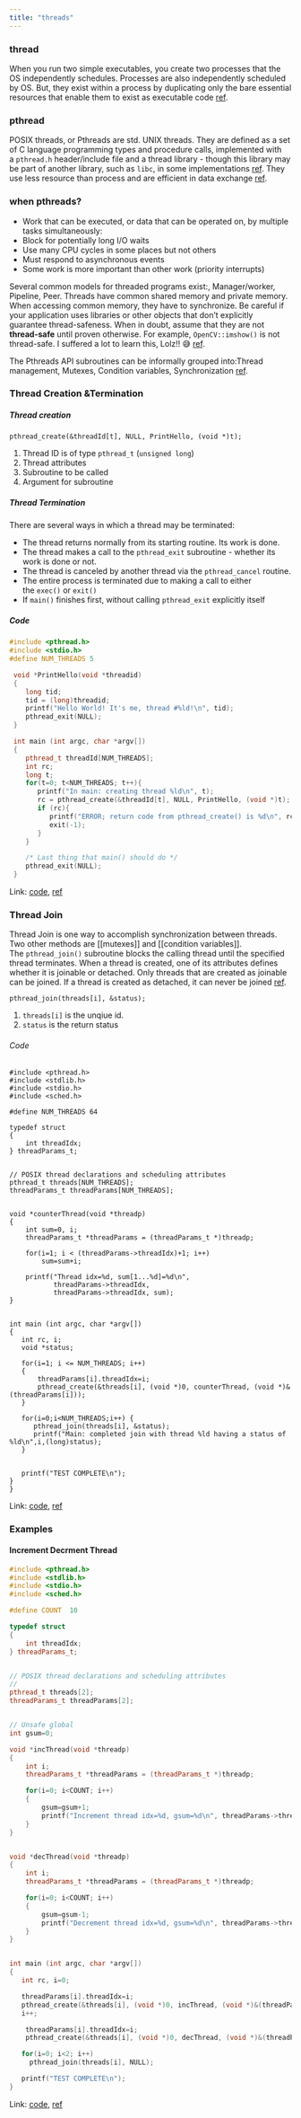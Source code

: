 ```yaml
---
title: "threads"
---
```


### thread
When you run two simple executables, you create two processes that the OS independently schedules. Processes are also independently scheduled by OS. But,  they exist within a process by duplicating only the bare essential resources that enable them to exist as executable code [ref](https://hpc-tutorials.llnl.gov/posix/what_is_a_thread/).

### pthread
POSIX threads, or Pthreads are std. UNIX threads. They are defined as a set of C language programming types and procedure calls, implemented with a `pthread.h` header/include file and a thread library - though this library may be part of another library, such as `libc`, in some implementations [ref](https://hpc-tutorials.llnl.gov/posix/what_are_pthreads/). They use less resource than process and  are efficient in data exchange [ref](https://hpc-tutorials.llnl.gov/posix/why_pthreads/).


### when pthreads?
-   Work that can be executed, or data that can be operated on, by multiple tasks simultaneously:
-   Block for potentially long I/O waits
-   Use many CPU cycles in some places but not others
-   Must respond to asynchronous events
-   Some work is more important than other work (priority interrupts)

Several common models for threaded programs exist:, Manager/worker, Pipeline, Peer. Threads have common shared memory and private memory. When accessing common memory, they have to synchronize. Be careful if your application uses libraries or other objects that don’t explicitly guarantee thread-safeness. When in doubt, assume that they are not **thread-safe** until proven otherwise. For example, `OpenCV::imshow()` is not thread-safe. I suffered a lot to learn this, Lolz!! 😅 [ref](https://hpc-tutorials.llnl.gov/posix/designing_threaded_programs/).


The Pthreads API subroutines can be informally grouped into:Thread management, Mutexes, Condition variables, Synchronization [ref](https://hpc-tutorials.llnl.gov/posix/pthreads_api/).


### Thread Creation &Termination
##### Thread creation

`pthread_create(&threadId[t], NULL, PrintHello, (void *)t);`

1. Thread ID is of type `pthread_t` (`unsigned long`) 
2. Thread attributes
3. Subroutine to be called
4. Argument for subroutine

##### Thread Termination

There are several ways in which a thread may be terminated:

-   The thread returns normally from its starting routine. Its work is done.
-   The thread makes a call to the `pthread_exit` subroutine - whether its work is done or not.
-   The thread is canceled by another thread via the `pthread_cancel` routine.
-   The entire process is terminated due to making a call to either the `exec()` or `exit()`
-   If `main()` finishes first, without calling `pthread_exit` explicitly itself

##### Code
```C++ HL:"10,20,28"
#include <pthread.h>
#include <stdio.h>
#define NUM_THREADS 5

 void *PrintHello(void *threadid)
 {
    long tid;
    tid = (long)threadid;
    printf("Hello World! It's me, thread #%ld!\n", tid);
    pthread_exit(NULL);
 }

 int main (int argc, char *argv[])
 {
    pthread_t threadId[NUM_THREADS];
    int rc;
    long t;
    for(t=0; t<NUM_THREADS; t++){
       printf("In main: creating thread %ld\n", t);
       rc = pthread_create(&threadId[t], NULL, PrintHello, (void *)t);
       if (rc){
          printf("ERROR; return code from pthread_create() is %d\n", rc);
          exit(-1);
       }
    }

    /* Last thing that main() should do */
    pthread_exit(NULL);
 }
```

Link: [code](https://github.com/ajaygunalan/notes/tree/hugo/content/code/threadCreateTerminate), [ref](https://hpc-tutorials.llnl.gov/posix/creating_and_terminating/)

### Thread Join

Thread Join is one way to accomplish synchronization between threads. Two other methods are  [[mutexes]] and [[condition variables]]. The `pthread_join()` subroutine blocks the calling thread until the specified thread terminates. When a thread is created, one of its attributes defines whether it is joinable or detached. Only threads that are created as joinable can be joined. If a thread is created as detached, it can never be joined [ref](https://hpc-tutorials.llnl.gov/posix/joining_and_detaching/).

`pthread_join(threads[i], &status);` 
1. `threads[i]` is the unqiue id.
2. `status` is the return status

###### Code
```C++, HL:"45"
#include <pthread.h>
#include <stdlib.h>
#include <stdio.h>
#include <sched.h>

#define NUM_THREADS 64

typedef struct
{
    int threadIdx;
} threadParams_t;


// POSIX thread declarations and scheduling attributes
pthread_t threads[NUM_THREADS];
threadParams_t threadParams[NUM_THREADS];


void *counterThread(void *threadp)
{
    int sum=0, i;
    threadParams_t *threadParams = (threadParams_t *)threadp;

    for(i=1; i < (threadParams->threadIdx)+1; i++)
        sum=sum+i;
 
    printf("Thread idx=%d, sum[1...%d]=%d\n", 
           threadParams->threadIdx,
           threadParams->threadIdx, sum);
}


int main (int argc, char *argv[])
{
   int rc, i;
   void *status;

   for(i=1; i <= NUM_THREADS; i++)
   {
       threadParams[i].threadIdx=i;
       pthread_create(&threads[i], (void *)0, counterThread, (void *)&(threadParams[i]));
   }

   for(i=0;i<NUM_THREADS;i++) {
      pthread_join(threads[i], &status);
      printf("Main: completed join with thread %ld having a status of %ld\n",i,(long)status);  
   }


   printf("TEST COMPLETE\n");
}
}
```

Link: [code](https://github.com/ajaygunalan/notes/tree/hugo/content/code/joinThread), [ref](https://www.coursera.org/learn/real-time-embedded-systems-concepts-practices/resources/EVDh5)




























### Examples
#### Increment Decrment Thread
```C++
#include <pthread.h>
#include <stdlib.h>
#include <stdio.h>
#include <sched.h>

#define COUNT  10

typedef struct
{
    int threadIdx;
} threadParams_t;


// POSIX thread declarations and scheduling attributes
//
pthread_t threads[2];
threadParams_t threadParams[2];


// Unsafe global
int gsum=0;

void *incThread(void *threadp)
{
    int i;
    threadParams_t *threadParams = (threadParams_t *)threadp;

    for(i=0; i<COUNT; i++)
    {
        gsum=gsum+1;
        printf("Increment thread idx=%d, gsum=%d\n", threadParams->threadIdx, gsum);
    }
}


void *decThread(void *threadp)
{
    int i;
    threadParams_t *threadParams = (threadParams_t *)threadp;

    for(i=0; i<COUNT; i++)
    {
        gsum=gsum-1;
        printf("Decrement thread idx=%d, gsum=%d\n", threadParams->threadIdx, gsum);
    }
}


int main (int argc, char *argv[])
{
   int rc, i=0;

   threadParams[i].threadIdx=i;
   pthread_create(&threads[i], (void *)0, incThread, (void *)&(threadParams[i]));
   i++;

    threadParams[i].threadIdx=i;
    pthread_create(&threads[i], (void *)0, decThread, (void *)&(threadParams[i]));

   for(i=0; i<2; i++)
     pthread_join(threads[i], NULL);

   printf("TEST COMPLETE\n");
}

```
Link: [code](https://github.com/ajaygunalan/notes/tree/hugo/content/code/incDecThread), [ref](https://www.coursera.org/learn/real-time-embedded-systems-concepts-practices/resources/EVDh5)



<script defer src="https://cdn.commento.io/js/commento.js"></script>
<div id="commento"></div>